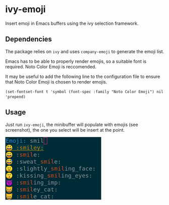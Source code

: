 # ivy-emoji

Insert emoji in Emacs buffers using the ivy selection framework.

## Dependencies

The package relies on `ivy` and uses `company-emoji` to generate the emoji list.

Emacs has to be able to properly render emojis, so a suitable font is required.
Noto Color Emoji is reccomended.

It may be useful to add the following line to the configuration file to ensure
that Noto Color Emoji is chosen to render emojis.

``` emacs-lisp
(set-fontset-font t 'symbol (font-spec :family "Noto Color Emoji") nil 'prepend)
```

## Usage

Just run `ivy-emoji`, the minibuffer will populate with emojis (see screenshot),
the one you select will be insert at the point.

![screenshot](ss.png "ivy-emoji")
